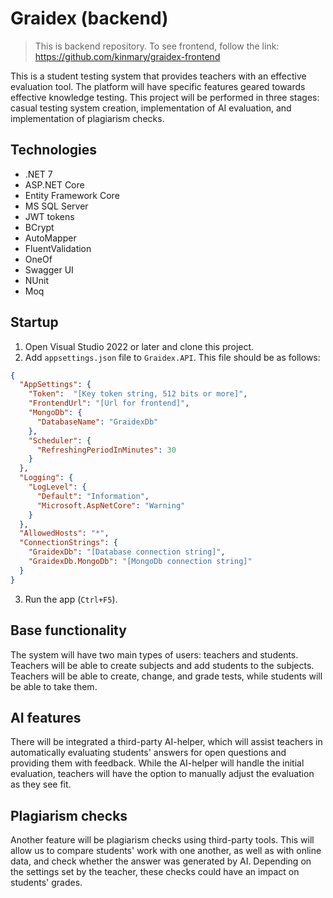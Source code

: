 # Graidex (backend)

> This is backend repository. To see frontend, follow the link: https://github.com/kinmary/graidex-frontend

This is a student testing system that provides teachers with an effective evaluation tool. The platform will have specific features geared towards effective knowledge testing. This project will be performed in three stages: casual testing system creation, implementation of AI evaluation, and implementation of plagiarism checks.

## Technologies

- .NET 7
- ASP.NET Core
- Entity Framework Core
- MS SQL Server
- JWT tokens
- BCrypt
- AutoMapper
- FluentValidation
- OneOf
- Swagger UI
- NUnit
- Moq

## Startup

1. Open Visual Studio 2022 or later and clone this project.
2. Add `appsettings.json` file to `Graidex.API`. This file should be as follows:
```json
{
  "AppSettings": {
    "Token":  "[Key token string, 512 bits or more]",
    "FrontendUrl": "[Url for frontend]",
    "MongoDb": {
      "DatabaseName": "GraidexDb"
    },
    "Scheduler": {
      "RefreshingPeriodInMinutes": 30
    }
  },
  "Logging": {
    "LogLevel": {
      "Default": "Information",
      "Microsoft.AspNetCore": "Warning"
    }
  },
  "AllowedHosts": "*",
  "ConnectionStrings": {
    "GraidexDb": "[Database connection string]",
    "GraidexDb.MongoDb": "[MongoDb connection string]"
  }
}
```

3. Run the app (`Ctrl+F5`).

## Base functionality

The system will have two main types of users: teachers and students. Teachers will be able to create subjects and add students to the subjects. Teachers will be able to create, change, and grade tests, while students will be able to take them.

## AI features

There will be integrated a third-party AI-helper, which will assist teachers in automatically evaluating students' answers for open questions and providing them with feedback. While the AI-helper will handle the initial evaluation, teachers will have the option to manually adjust the evaluation as they see fit.

## Plagiarism checks

Another feature will be plagiarism checks using third-party tools. This will allow us to compare students' work with one another, as well as with online data, and check whether the answer was generated by AI. Depending on the settings set by the teacher, these checks could have an impact on students' grades.
